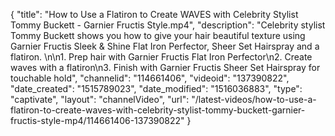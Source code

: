 {
    "title": "How to Use a Flatiron to Create WAVES with Celebrity Stylist Tommy Buckett - Garnier Fructis Style.mp4",
    "description": "Celebrity stylist Tommy Buckett shows you how to give your hair beautiful texture using Garnier Fructis Sleek & Shine Flat Iron Perfector, Sheer Set Hairspray and a flatiron. \n\n1. Prep hair with Garnier Fructis Flat Iron Perfector\n2. Create waves with a flatiron\n3. Finish with Garnier Fructis Sheer Set Hairspray for touchable hold",
    "channelid": "114661406",
    "videoid": "137390822",
    "date_created": "1515789023",
    "date_modified": "1516036883",
    "type": "captivate",
    "layout": "channelVideo",
    "url": "\/latest-videos\/how-to-use-a-flatiron-to-create-waves-with-celebrity-stylist-tommy-buckett-garnier-fructis-style-mp4\/114661406-137390822"
}